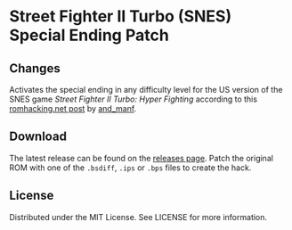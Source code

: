# Street Fighter II Turbo (SNES) Special Ending Patch

## Changes
Activates the special ending in any difficulty level
for the US version of the SNES game
*Street Fighter II Turbo: Hyper Fighting*
according to this
[romhacking.net post](https://www.romhacking.net/forum/index.php?msg=446685)
by
[and_manf](https://www.romhacking.net/forum/index.php?action=profile;u=105396).

## Download
The latest release can be found on the
[releases page](https://github.com/lightbulb-sun/streetfighter2turbo-special-ending/releases).
Patch the original ROM with one of the `.bsdiff`, `.ips` or `.bps` files
to create the hack.

## License
Distributed under the MIT License. See LICENSE for more information.
